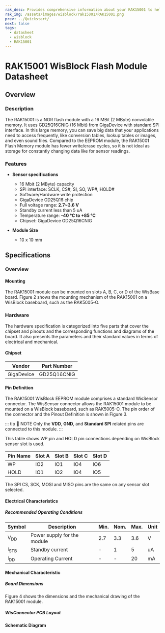 ```yaml
---
rak_desc: Provides comprehensive information about your RAK15001 to help you use it. This information includes technical specifications, characteristics, and requirements, and it also discusses the device components.
rak_img: /assets/images/wisblock/rak15001/RAK15001.png
prev: ../Quickstart/
next: false
tags:
  - datasheet
  - wisblock
  - RAK15001
---
```


# RAK15001 WisBlock Flash Module Datasheet

## Overview


<rk-img
  src="/assets/images/wisblock/rak15001/datasheet/RAK15001_Illustrated.png"
  width="40%"
  caption="RAK15001 WisBlock Flash Module"
/>



### Description

The RAK15001 is a NOR flash module with a 16&nbsp;MBit (2&nbsp;MByte) nonvolatile memory. It uses GD25Q16CNIG (16&nbsp;Mbit) from GigaDevice with standard SPI interface. In this large memory, you can save big data that your applications need to access frequently, like conversion tables, lookup tables or images, and even sound files. Compared to the EEPROM module, the RAK15001 Flash Memory module has fewer write/erase cycles, so it is not ideal as storage for constantly changing data like for sensor readings.

### Features

* **Sensor specifications**
    * 16&nbsp;Mbit (2&nbsp;MByte) capacity
    * SPI interface: SCLK, CS#, SI, SO, WP#, HOLD#
    * Software/Hardware write protection
    * GigaDevice GD25Q16 chip
    * Full voltage range: **2.7~3.6&nbsp;V**
    * Standby current less than 5&nbsp;uA
    * Temperature range: **-40&nbsp;°C to +85&nbsp;°C**
    * Chipset: GigaDevice GD25Q16CNIG

* **Module Size**
    * 10 x 10&nbsp;mm


## Specifications


### Overview

#### Mounting

The RAK15001 module can be mounted on slots A, B, C, or D of the WisBase board. Figure 2 shows the mounting mechanism of the RAK15001 on a WisBlock baseboard, such as the RAK5005-O.

<rk-img
  src="/assets/images/wisblock/rak15001/datasheet/RAK15001_mounting.png"
  width="50%"
  caption="RAK15001 WisBlock Flash Module Mounting"
/>

### Hardware

The hardware specification is categorized into five parts that cover the chipset and pinouts and the corresponding functions and diagrams of the board. It also presents the parameters and their standard values in terms of electrical and mechanical.

#### Chipset

| Vendor     | Part Number |
| ---------- | ----------- |
| GigaDevice | GD25Q16CNIG |

#### Pin Definition

The RAK15001 WisBlock EEPROM module comprises a standard WisSensor connector. The WisSensor connector allows the RAK15001 module to be mounted on a WisBlock baseboard, such as RAK5005-O. The pin order of the connector and the Pinout Definition is shown in Figure 3.

::: tip 📝 NOTE
Only the **VDD**, **GND**, and **Standard SPI** related pins are connected to this module.
:::


<rk-img
  src="/assets/images/wisblock/rak15001/datasheet/RAK15001_Pinout.svg"
  width="60%"
  caption="RAK15001 WisBlock NOR Flash Pinout Diagram"
/>

This table shows WP pin and HOLD pin connections depending on WisBlock sensor slot is used.

| Pin Name | Slot A | Slot B | Slot C | Slot  D |
| -------- | ------ | ------ | ------ | ------- |
| WP       | IO2    | IO1    | IO4    | IO6     |
| HOLD     | IO1    | IO2    | IO4    | IO5     |

The SPI CS, SCK, MOSI and MISO pins are the same on any sensor slot selected.

#### Electrical Characteristics

##### Recommended Operating Conditions

| Symbol          | Description                 | Min. | Nom. | Max. | Unit |
| --------------- | --------------------------- | ---- | ---- | ---- | ---- |
| V<sub>DD</sub>  | Power supply for the module | 2.7  | 3.3  | 3.6  | V    |
| I<sub>STB</sub> | Standby current             | -    | 1    | 5    | uA   |
| I<sub>DD</sub>  | Operating Current           | -    | -    | 20   | mA   |

#### Mechanical Characteristic

##### Board Dimensions

Figure 4 shows the dimensions and the mechanical drawing of the RAK15001 module.

<rk-img
  src="/assets/images/wisblock/rak15001/datasheet/RAK15001_mechanic_drawing.png"
  width="60%"
  caption="RAK15001 WisBlock NOR Flash Mechanical Drawing"
/>

##### WisConnector PCB Layout

<rk-img
  src="/assets/images/wisblock/rak15001/datasheet/MxxS1003K6M.png"
  width="100%"
  caption="WisConnector PCB footprint and recommendations"
/>


#### Schematic Diagram


<rk-img
  src="/assets/images/wisblock/rak15001/datasheet/schematic.png"
  width="100%"
  caption="RAK15001 WisBlock NOR Flash Schematic"
/>
